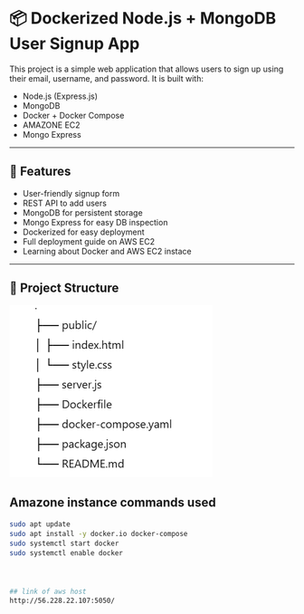 # 📦 Dockerized Node.js + MongoDB User Signup App

This project is a simple web application that allows users to sign up using their email, username, and password. It is built with:

-  Node.js (Express.js)
-  MongoDB
-  Docker + Docker Compose
-  AMAZONE EC2
-  Mongo Express

---

## 🚀 Features

- User-friendly signup form
- REST API to add users
- MongoDB for persistent storage
- Mongo Express for easy DB inspection
- Dockerized for easy deployment
- Full deployment guide on AWS EC2
- Learning about Docker and AWS EC2 instace 

---

## 📂 Project Structure

![alt text](image.png)



## Amazone instance commands used 
```bash 
sudo apt update
sudo apt install -y docker.io docker-compose
sudo systemctl start docker
sudo systemctl enable docker



## link of aws host
http://56.228.22.107:5050/